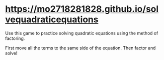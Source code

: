 # https://mo2718281828.github.io/solvequadraticequations

Use this game to practice solving quadratic equations using the method of factoring.

First move all the terms to the same side of the equation. Then factor and solve!
